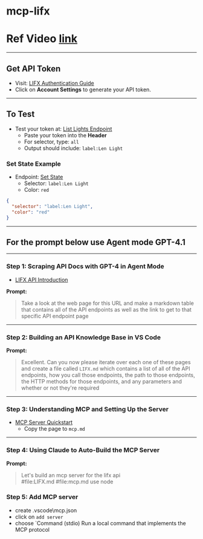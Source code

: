 # mcp-lifx

# Ref Video [link](https://www.youtube.com/watch?v=yUaz89m1M5w&t=1s)
---

## Get API Token

- Visit: [LIFX Authentication Guide](https://api.developer.lifx.com/reference/authentication)
- Click on **Account Settings** to generate your API token.

---

## To Test

- Test your token at: [List Lights Endpoint](https://api.developer.lifx.com/reference/list-lights)
    - Paste your token into the **Header**
    - For selector, type: `all`
    - Output should include: `label:Len Light`

### Set State Example

- Endpoint: [Set State](https://api.developer.lifx.com/reference/set-state)
    - Selector: `label:Len Light`
    - Color: `red`

```json
{
  "selector": "label:Len Light",
  "color": "red"
}
```

---

## For the prompt below use Agent mode GPT-4.1

---

### Step 1: Scraping API Docs with GPT-4 in Agent Mode

- [LIFX API Introduction](https://api.developer.lifx.com/reference/introduction)

**Prompt:**
> Take a look at the web page for this URL and make a markdown table that contains all of the API endpoints as well as the link to get to that specific API endpoint page

---

### Step 2: Building an API Knowledge Base in VS Code

**Prompt:**
> Excellent. Can you now please iterate over each one of these pages and create a file called `LIFX.md` which contains a list of all of the API endpoints, how you call those endpoints, the path to those endpoints, the HTTP methods for those endpoints, and any parameters and whether or not they're required

---

### Step 3: Understanding MCP and Setting Up the Server

- [MCP Server Quickstart](https://modelcontextprotocol.io/quickstart/server)
    - Copy the page to `mcp.md`

---

### Step 4: Using Claude to Auto-Build the MCP Server

**Prompt:**
> Let's build an mcp server for the lifx api  
> #file:LIFX.md #file:mcp.md use node

### Step 5: Add MCP server

 - create .vscode\mcp.json
 - click on `add server`
 - choose `Command (stdio) Run a local command that implements the MCP protocol